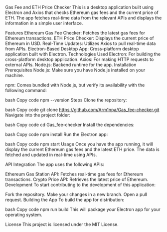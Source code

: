 Gas Fee and ETH Price Checker
This is a desktop application built using Electron and Axios that checks Ethereum gas fees and the current price of ETH. The app fetches real-time data from the relevant APIs and displays the information in a simple user interface.

Features
Ethereum Gas Fee Checker: Fetches the latest gas fees for Ethereum transactions.
ETH Price Checker: Displays the current price of Ethereum in USD.
Real-Time Updates: Utilizes Axios to pull real-time data from APIs.
Electron-Based Desktop App: Cross-platform desktop application built with Electron.
Technologies Used
Electron: For building the cross-platform desktop application.
Axios: For making HTTP requests to external APIs.
Node.js: Backend runtime for the app.
Installation
Prerequisites
Node.js: Make sure you have Node.js installed on your machine.

npm: Comes bundled with Node.js, but verify its availability with the following command:

bash
Copy code
npm --version
Steps
Clone the repository:

bash
Copy code
git clone https://github.com/Arm1npa/Gas_fee-checker.git
Navigate into the project folder:

bash
Copy code
cd Gas_fee-checker
Install the dependencies:

bash
Copy code
npm install
Run the Electron app:

bash
Copy code
npm start
Usage
Once you have the app running, it will display the current Ethereum gas fees and the latest ETH price. The data is fetched and updated in real-time using APIs.

API Integration
The app uses the following APIs:

Ethereum Gas Station API: Fetches real-time gas fees for Ethereum transactions.
Crypto Price API: Retrieves the latest price of Ethereum.
Development
To start contributing to the development of this application:

Fork the repository.
Make your changes in a new branch.
Open a pull request.
Building the App
To build the app for distribution:

bash
Copy code
npm run build
This will package your Electron app for your operating system.

License
This project is licensed under the MIT License.
